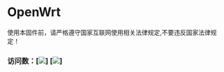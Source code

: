 # OpenWrt
使用本固件前，请严格遵守国家互联网使用相关法律规定,不要违反国家法律规定！
### 访问数：[![](https://visitor-badge.glitch.me/badge?page_id=sirpdboy-visitor-badge)] [![]([https://img.shields.io/badge](https://t.me/studioscn)/TG群-点击加入-FFFFFF.svg)]
